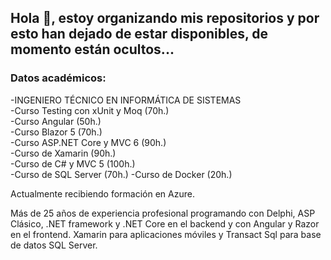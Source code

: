 ## Hola 👋, estoy organizando mis repositorios y por esto han dejado de estar disponibles, de momento están ocultos...

### Datos académicos:
  -INGENIERO TÉCNICO EN INFORMÁTICA DE SISTEMAS  
  -Curso Testing con xUnit y Moq (70h.)  
  -Curso Angular (50h.)    
  -Curso Blazor 5 (70h.)  
  -Curso ASP.NET Core y MVC 6 (90h.)  
  -Curso de Xamarin (90h.)  
  -Curso de C# y MVC 5 (100h.)  
  -Curso de SQL Server (70h.)
  -Curso de Docker (20h.)
      
Actualmente recibiendo formación en Azure.
      
Más de 25 años de experiencia profesional programando con Delphi, ASP Clásico, .NET framework y .NET Core en el backend y con Angular y Razor en el frontend. Xamarin para aplicaciones móviles y Transact Sql para base de datos SQL Server. 
